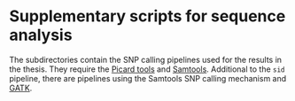# Supplementary scripts for sequence analysis

The subdirectories contain the SNP calling pipelines used for the results in the thesis. They
require the [Picard tools](https://broadinstitute.github.io/picard/) and
[Samtools](http://www.htslib.org/). Additional to the `sid` pipeline, there are pipelines using the
Samtools SNP calling mechanism and [GATK](https://software.broadinstitute.org/gatk/).
